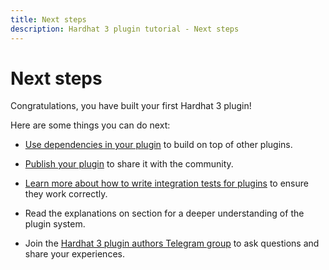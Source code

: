 ```yaml
---
title: Next steps
description: Hardhat 3 plugin tutorial - Next steps
---
```


# Next steps

Congratulations, you have built your first Hardhat 3 plugin!

Here are some things you can do next:

- [Use dependencies in your plugin](../guides/dependencies.md) to build on top of other plugins.

- [Publish your plugin](../guides/publishing.md) to share it with the community.

- [Learn more about how to write integration tests for plugins](../guides/integration-tests.md) to ensure they work correctly.

- Read the explanations on section for a deeper understanding of the plugin system.

- Join the [Hardhat 3 plugin authors Telegram group](/plugin-authors-group) to ask questions and share your experiences.
